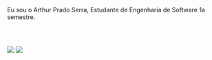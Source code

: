 Eu sou o Arthur Prado Serra, Estudante de Engenharia de Software 1a semestre.
<div style="display: inline_block"><br>
</div>
  
  ##
 
<div> 
  <a href = "mailto:arthurpradoserraa@gmail.com"><img src="https://img.shields.io/badge/-Gmail-%23333?style=for-the-badge&logo=gmail&logoColor=white" target="_blank"></a>
  <a href="[https://www.linkedin.com/in/arthurpradoserra-45875016a](https://www.linkedin.com/in/arthurpradoserra/)" target="_blank"><img src="https://img.shields.io/badge/-LinkedIn-%230077B5?style=for-the-badge&logo=linkedin&logoColor=white" target="_blank"></a> 
  
</div>

